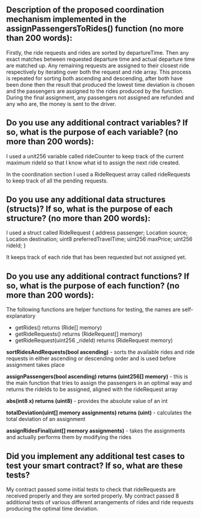 ## Description of the proposed coordination mechanism implemented in the assignPassengersToRides() function (no more than 200 words):
Firstly, the ride requests and rides are sorted by departureTime. Then any exact matches between requested departure time and actual departure time are matched up. Any remaining requests are assigned to their closest ride respectively by iterating over both the request and ride array. This process is repeated for sorting both ascending and descending, after both have been done then the result that produced the lowest time deviation is chosen and the passengers are assigned to the rides produced by the function. During the final assignment, any passengers not assigned are refunded and any who are, the money is sent to the driver.

## Do you use any additional contract variables? If so, what is the purpose of each variable? (no more than 200 words):
I used a unit256 variable called rideCounter to keep track of the current maximum rideId so that I know what id to assign the next ride created.

In the coordination section I used a RideRequest array called rideRequests to keep track of all the pending requests.

## Do you use any additional data structures (structs)? If so, what is the purpose of each structure? (no more than 200 words):
  I used a struct called RideRequest {
        address passenger;
        Location source;
        Location destination;
        uint8 preferredTravelTime;
        uint256 maxPrice;
        uint256 rideId;
    }

It keeps track of each ride that has been requested but not assigned yet.



## Do you use any additional contract functions? If so, what is the purpose of each function? (no more than 200 words):
The following functions are helper functions for testing, the names are self-explanatory
- getRides() returns (Ride[] memory)
- getRideRequests() returns (RideRequest[] memory)
- getRideRequest(uint256 _rideId) returns (RideRequest memory)

**sortRidesAndRequests(bool ascending)** - sorts the available rides and ride requests in either ascending or descending order and is used before assignment takes place

**assignPassengers(bool ascending) returns (uint256[] memory)** - this is the main function that tries to assign the passengers in an optimal way and returns the rideIds to be assigned, aligned with the rideRequest array

**abs(int8 x) returns (uint8)** - provides the absolute value of an int

**totalDeviation(uint[] memory assignments) returns (uint)** - calculates the total deviation of an assignment

**assignRidesFinal(uint[] memory assignments)** - takes the assignments and actually performs them by modifying the rides

## Did you implement any additional test cases to test your smart contract? If so, what are these tests?
My contract passed some initial tests to check that rideRequests are received properly and they are sorted properly.
My contract passed 8 additional tests of various different arrangements of rides and ride requests producing the optimal time deviation.
